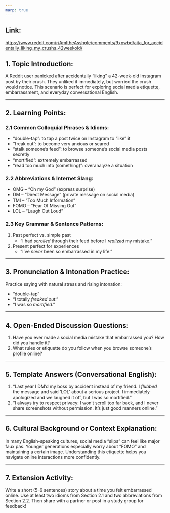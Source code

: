 ```yaml
---
marp: true
---
```


## Link:
https://www.reddit.com/r/AmItheAsshole/comments/9xpwbd/aita_for_accidentally_liking_my_crushs_42weekold/

## 1. Topic Introduction:
A Reddit user panicked after accidentally “liking” a 42-week-old Instagram post by their crush. They unliked it immediately, but worried the crush would notice. This scenario is perfect for exploring social media etiquette, embarrassment, and everyday conversational English.

---

## 2. Learning Points:

### 2.1 Common Colloquial Phrases & Idioms:
- “double-tap”: to tap a post twice on Instagram to “like” it  
- “freak out”: to become very anxious or scared  
- “stalk someone’s feed”: to browse someone’s social media posts secretly  
- “mortified”: extremely embarrassed  
- “read too much into (something)”: overanalyze a situation  

### 2.2 Abbreviations & Internet Slang:
- OMG – “Oh my God” (express surprise)  
- DM – “Direct Message” (private message on social media)  
- TMI – “Too Much Information”  
- FOMO – “Fear Of Missing Out”  
- LOL – “Laugh Out Loud”  

### 2.3 Key Grammar & Sentence Patterns:
1. Past perfect vs. simple past  
   - “I had *scrolled* through their feed before I *realized* my mistake.”  
2. Present perfect for experiences  
   - “I’ve *never* been so embarrassed in my life.”  

---

## 3. Pronunciation & Intonation Practice:
Practice saying with natural stress and rising intonation:
- “double-tap”  
- “I totally *freaked out*.”  
- “I was so *mortified*.”  

---

## 4. Open-Ended Discussion Questions:
1. Have you ever made a social media mistake that embarrassed you? How did you handle it?  
2. What rules or etiquette do you follow when you browse someone’s profile online?  

---

## 5. Template Answers (Conversational English):
1. “Last year I DM’d my boss by accident instead of my friend. I *flubbed* the message and said ‘LOL’ about a serious project. I immediately apologized and we laughed it off, but I was so mortified.”  
2. “I always try to respect privacy: I won’t scroll too far back, and I never share screenshots without permission. It’s just good manners online.”  

---

## 6. Cultural Background or Context Explanation:
In many English-speaking cultures, social media “slips” can feel like major faux pas. Younger generations especially worry about “FOMO” and maintaining a certain image. Understanding this etiquette helps you navigate online interactions more confidently.

---

## 7. Extension Activity:
Write a short (5–6 sentences) story about a time you felt embarrassed online. Use at least two idioms from Section 2.1 and two abbreviations from Section 2.2. Then share with a partner or post in a study group for feedback!